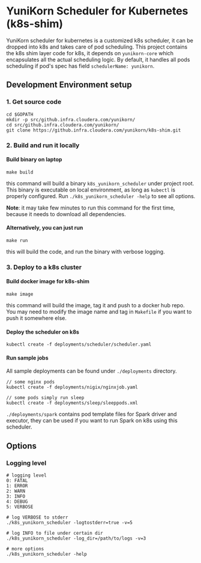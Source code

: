 # YuniKorn Scheduler for Kubernetes (k8s-shim)

YuniKorn scheduler for kubernetes is a customized k8s scheduler, it can be dropped into k8s and takes care of pod scheduling.
This project contains the k8s shim layer code for k8s, it depends on `yunikorn-core` which encapsulates all the actual scheduling logic.
By default, it handles all pods scheduling if pod's spec has field `schedulerName: yunikorn`.

## Development Environment setup

### 1. Get source code
```
cd $GOPATH
mkdir -p src/github.infra.cloudera.com/yunikorn/
cd src/github.infra.cloudera.com/yunikorn/
git clone https://github.infra.cloudera.com/yunikorn/k8s-shim.git
```

### 2. Build and run it locally

#### Build binary on laptop

```
make build
```

this command will build a binary `k8s_yunikorn_scheduler` under project root. This binary is executable on local environment, as long as `kubectl` is properly configured.
Run `./k8s_yunikorn_scheduler -help` to see all options.

**Note**: it may take few minutes to run this command for the first time, because it needs to download all dependencies.

#### Alternatively, you can just run

```
make run
```

this will build the code, and run the binary with verbose logging.


### 3. Deploy to a k8s cluster

#### Build docker image for k8s-shim

```
make image
```

this command will build the image, tag it and push to a docker hub repo.
You may need to modify the image name and tag in `Makefile` if you want to push it somewhere else.

#### Deploy the scheduler on k8s

```
kubectl create -f deployments/scheduler/scheduler.yaml
```


#### Run sample jobs

All sample deployments can be found under `./deployments` directory.

```
// some nginx pods
kubectl create -f deployments/nigix/nginxjob.yaml

// some pods simply run sleep
kubectl create -f deployments/sleep/sleeppods.xml
```

`./deployments/spark` contains pod template files for Spark driver and executor, they can be used if you want to run Spark on k8s using this scheduler.


## Options 

### Logging level

```
# logging level
0: FATAL
1: ERROR
2: WARN
3: INFO
4: DEBUG
5: VERBOSE

# log VERBOSE to stderr
./k8s_yunikorn_scheduler -logtostderr=true -v=5

# log INFO to file under certain dir
./k8s_yunikorn_scheduler -log_dir=/path/to/logs -v=3

# more options
./k8s_yunikorn_scheduler -help
```
